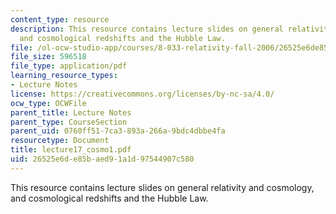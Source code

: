 ```yaml
---
content_type: resource
description: This resource contains lecture slides on general relativity and cosmology,
  and cosmological redshifts and the Hubble Law.
file: /ol-ocw-studio-app/courses/8-033-relativity-fall-2006/26525e6de85baed91a1d97544907c580_lecture17_cosmo1.pdf
file_size: 596518
file_type: application/pdf
learning_resource_types:
- Lecture Notes
license: https://creativecommons.org/licenses/by-nc-sa/4.0/
ocw_type: OCWFile
parent_title: Lecture Notes
parent_type: CourseSection
parent_uid: 0760ff51-7ca3-893a-266a-9bdc4dbbe4fa
resourcetype: Document
title: lecture17_cosmo1.pdf
uid: 26525e6d-e85b-aed9-1a1d-97544907c580
---
```

This resource contains lecture slides on general relativity and cosmology, and cosmological redshifts and the Hubble Law.